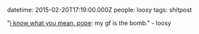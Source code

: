 datetime: 2015-02-20T17:19:00.000Z
people: loosy
tags: shitpost

"[i know what you mean, pope][bomb]: my gf is the bomb." - loosy

[bomb]: http://web.archive.org/web/20160326174013/http://www.independent.co.uk/news/people/pope-francis-compares-arguments-for-transgender-rights-to-nuclear-arms-race-10061223.html
